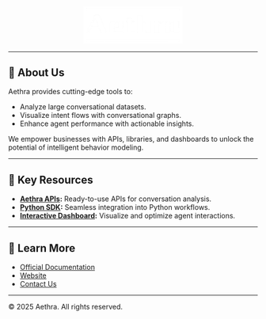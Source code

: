<div style="text-align: center;">
  <img src="/aethra-logo.png" alt="Aethra Logo" width="200">
</div>

---

## 🌟 About Us
Aethra provides cutting-edge tools to:
- Analyze large conversational datasets.
- Visualize intent flows with conversational graphs.
- Enhance agent performance with actionable insights.

We empower businesses with APIs, libraries, and dashboards to unlock the potential of intelligent behavior modeling.

---

## 💼 Key Resources
- **[Aethra APIs](https://github.com/aethra-org/aethra-apis):** Ready-to-use APIs for conversation analysis.
- **[Python SDK](https://github.com/aethra-org/python-library):** Seamless integration into Python workflows.
- **[Interactive Dashboard](https://github.com/aethra-org/dashboard):** Visualize and optimize agent interactions.

---

## 📖 Learn More
- [Official Documentation](https://docs.aethra.example.com)
- [Website](https://www.aethra.example.com)
- [Contact Us](mailto:contact@aethra.example.com)

---

© 2025 Aethra. All rights reserved.


